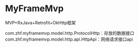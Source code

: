 # MyFrameMvp
MVP+RxJava+Retrofit+OkHttp框架

com.zhf.myframemvp.model.http.ProtocolHttp：存放的数据接口
com.zhf.myframemvp.model.http.api.HttpApi：网络请求接口api

